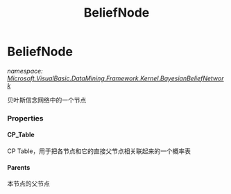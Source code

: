 ﻿---
title: BeliefNode
---

# BeliefNode
_namespace: [Microsoft.VisualBasic.DataMining.Framework.Kernel.BayesianBeliefNetwork](N-Microsoft.VisualBasic.DataMining.Framework.Kernel.BayesianBeliefNetwork.html)_

贝叶斯信念网络中的一个节点



### Properties

#### CP_Table
CP Table，用于把各节点和它的直接父节点相关联起来的一个概率表
#### Parents
本节点的父节点

